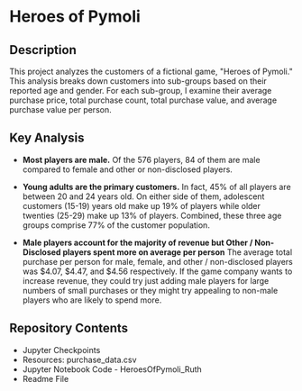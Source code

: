 # Heroes of Pymoli

## Description
This project analyzes the customers of a fictional game, "Heroes of Pymoli." This analysis breaks down customers into sub-groups based on their reported age and gender. For each sub-group, I examine their average purchase price, total purchase count, total purchase value, and average purchase value per person. 

## Key Analysis
* **Most players are male.** Of the 576 players, 84 of them are male compared to female and other or non-disclosed players. 

* **Young adults are the primary customers.** In fact, 45% of all players are between 20 and 24 years old. On either side of them, adolescent customers (15-19) years old make up 19% of players while older twenties (25-29) make up 13% of players. Combined, these three age groups comprise 77% of the customer population. 

* **Male players account for the majority of revenue but Other / Non-Disclosed players spent more on average per person**  The average total purchase per person for male, female, and other / non-disclosed players was $4.07, $4.47, and $4.56 respectively. If the game company wants to increase revenue, they could try just adding male players for large numbers of small purchases or they might try appealing to non-male players who are likely to spend more. 

## Repository Contents
* Jupyter Checkpoints
* Resources: purchase_data.csv
* Jupyter Notebook Code - HeroesOfPymoli_Ruth
* Readme File
